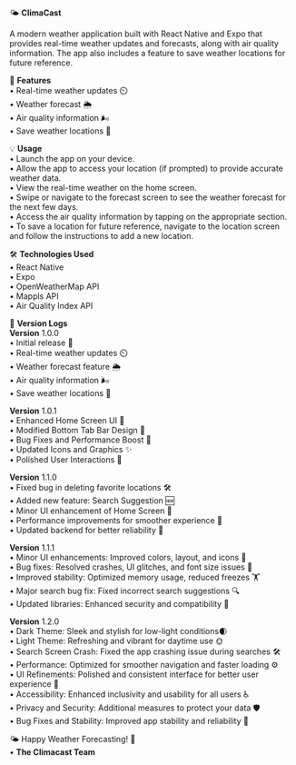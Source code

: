 🌤️ **ClimaCast**

A modern weather application built with React Native and Expo that provides real-time weather updates and forecasts, along with air quality information. The app also includes a feature to save weather locations for future reference.

📱 **Features**\
• Real-time weather updates ⏲️\
• Weather forecast 🌦️\
• Air quality information 🌬️\
• Save weather locations 📍

💡 **Usage**\
• Launch the app on your device.\
• Allow the app to access your location (if prompted) to provide accurate weather data.\
• View the real-time weather on the home screen.\
• Swipe or navigate to the forecast screen to see the weather forecast for the next few days.\
• Access the air quality information by tapping on the appropriate section.\
• To save a location for future reference, navigate to the location screen and follow the instructions to add a new location.

🛠️ **Technologies Used**\
• React Native\
• Expo\
• OpenWeatherMap API\
• Mappls API\
• Air Quality Index API

📜 **Version Logs**\
**Version** 1.0.0\
• Initial release 🚀\
• Real-time weather updates ⏲️\
• Weather forecast feature 🌦️\
• Air quality information 🌬️\
• Save weather locations 📍

**Version** 1.0.1\
• Enhanced Home Screen UI 🎉\
• Modified Bottom Tab Bar Design 🎨\
• Bug Fixes and Performance Boost 🚀\
• Updated Icons and Graphics ✨\
• Polished User Interactions 🤝

**Version** 1.1.0\
• Fixed bug in deleting favorite locations 🛠️\
• Added new feature: Search Suggestion 🆕\
• Minor UI enhancement of Home Screen 💫\
• Performance improvements for smoother experience 🚀\
• Updated backend for better reliability 🔄

**Version** 1.1.1\
• Minor UI enhancements: Improved colors, layout, and icons 🎨\
• Bug fixes: Resolved crashes, UI glitches, and font size issues 🐛\
• Improved stability: Optimized memory usage, reduced freezes 🏋️\
• Major search bug fix: Fixed incorrect search suggestions 🔍\
• Updated libraries: Enhanced security and compatibility 🔄

**Version** 1.2.0\
• Dark Theme: Sleek and stylish for low-light conditions🌒\
• Light Theme: Refreshing and vibrant for daytime use 🌞\
• Search Screen Crash: Fixed the app crashing issue during searches 🛠️\
• Performance: Optimized for smoother navigation and faster loading ⚙️\
• UI Refinements: Polished and consistent interface for better user experience 🎨\
• Accessibility: Enhanced inclusivity and usability for all users ♿\
• Privacy and Security: Additional measures to protect your data 🛡️\
• Bug Fixes and Stability: Improved app stability and reliability 🐞

🌤️ Happy Weather Forecasting! 🌈\
• **The Climacast Team**
